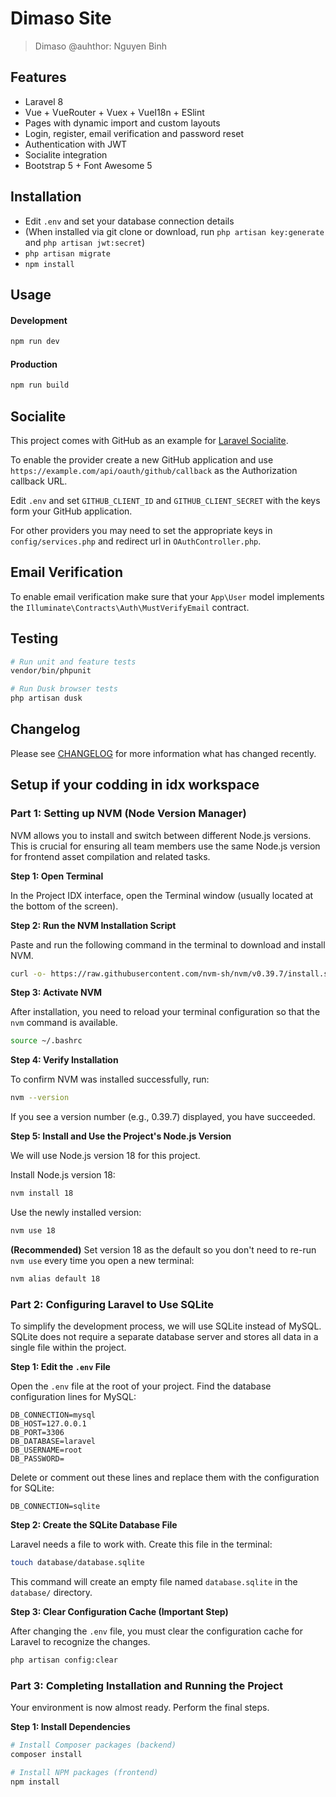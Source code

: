 # Dimaso Site

>  Dimaso
> @auhthor: Nguyen Binh

## Features

- Laravel 8
- Vue + VueRouter + Vuex + VueI18n + ESlint
- Pages with dynamic import and custom layouts
- Login, register, email verification and password reset
- Authentication with JWT
- Socialite integration
- Bootstrap 5 + Font Awesome 5

## Installation

- Edit `.env` and set your database connection details
- (When installed via git clone or download, run `php artisan key:generate` and `php artisan jwt:secret`)
- `php artisan migrate`
- `npm install`

## Usage

#### Development

```bash
npm run dev
```

#### Production

```bash
npm run build
```

## Socialite

This project comes with GitHub as an example for [Laravel Socialite](https://laravel.com/docs/5.8/socialite).

To enable the provider create a new GitHub application and use `https://example.com/api/oauth/github/callback` as the Authorization callback URL.

Edit `.env` and set `GITHUB_CLIENT_ID` and `GITHUB_CLIENT_SECRET` with the keys form your GitHub application.

For other providers you may need to set the appropriate keys in `config/services.php` and redirect url in `OAuthController.php`.

## Email Verification

To enable email verification make sure that your `App\User` model implements the `Illuminate\Contracts\Auth\MustVerifyEmail` contract.

## Testing

```bash
# Run unit and feature tests
vendor/bin/phpunit

# Run Dusk browser tests
php artisan dusk
```

## Changelog

Please see [CHANGELOG](CHANGELOG.md) for more information what has changed recently.


## Setup if your codding in idx workspace

### Part 1: Setting up NVM (Node Version Manager)

NVM allows you to install and switch between different Node.js versions. This is crucial for ensuring all team members use the same Node.js version for frontend asset compilation and related tasks.

**Step 1: Open Terminal**

In the Project IDX interface, open the Terminal window (usually located at the bottom of the screen).

**Step 2: Run the NVM Installation Script**

Paste and run the following command in the terminal to download and install NVM.

```bash
curl -o- https://raw.githubusercontent.com/nvm-sh/nvm/v0.39.7/install.sh | bash
```

**Step 3: Activate NVM**

After installation, you need to reload your terminal configuration so that the `nvm` command is available.

```bash
source ~/.bashrc
```

**Step 4: Verify Installation**

To confirm NVM was installed successfully, run:

```bash
nvm --version
```

If you see a version number (e.g., 0.39.7) displayed, you have succeeded.

**Step 5: Install and Use the Project's Node.js Version**

We will use Node.js version 18 for this project.

Install Node.js version 18:

```bash
nvm install 18
```

Use the newly installed version:

```bash
nvm use 18
```

**(Recommended)** Set version 18 as the default so you don't need to re-run `nvm use` every time you open a new terminal:

```bash
nvm alias default 18
```

### Part 2: Configuring Laravel to Use SQLite

To simplify the development process, we will use SQLite instead of MySQL. SQLite does not require a separate database server and stores all data in a single file within the project.

**Step 1: Edit the `.env` File**

Open the `.env` file at the root of your project.
Find the database configuration lines for MySQL:

```dotenv
DB_CONNECTION=mysql
DB_HOST=127.0.0.1
DB_PORT=3306
DB_DATABASE=laravel
DB_USERNAME=root
DB_PASSWORD=
```

Delete or comment out these lines and replace them with the configuration for SQLite:

```dotenv
DB_CONNECTION=sqlite
```

**Step 2: Create the SQLite Database File**

Laravel needs a file to work with. Create this file in the terminal:

```bash
touch database/database.sqlite
```

This command will create an empty file named `database.sqlite` in the `database/` directory.

**Step 3: Clear Configuration Cache (Important Step)**

After changing the `.env` file, you must clear the configuration cache for Laravel to recognize the changes.

```bash
php artisan config:clear
```

### Part 3: Completing Installation and Running the Project

Your environment is now almost ready. Perform the final steps.

**Step 1: Install Dependencies**

```bash
# Install Composer packages (backend)
composer install

# Install NPM packages (frontend)
npm install
```


